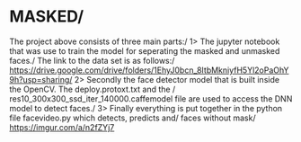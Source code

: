# MASKED/
The project above consists of three main parts:/
1> The jupyter notebook that was use to train the model for seperating the masked and unmasked faces./
   The link to the data set is as follows:/
   https://drive.google.com/drive/folders/1EhyJ0bcn_8ItbMkniyfH5Yl2oPaOhY9h?usp=sharing/
2> Secondly the face detector model that is built inside the OpenCV. The deploy.protoxt.txt and the /
   res10_300x300_ssd_iter_140000.caffemodel file are used to access the DNN model to detect faces./
3> Finally everything is put together in the python file facevideo.py which detects, predicts and/
   faces without mask/
   https://imgur.com/a/n2fZYj7
